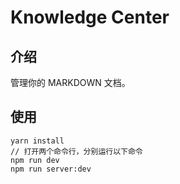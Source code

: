 # Knowledge Center

## 介绍

管理你的 MARKDOWN 文档。

## 使用

```shell
yarn install
// 打开两个命令行，分别运行以下命令
npm run dev
npm run server:dev
```